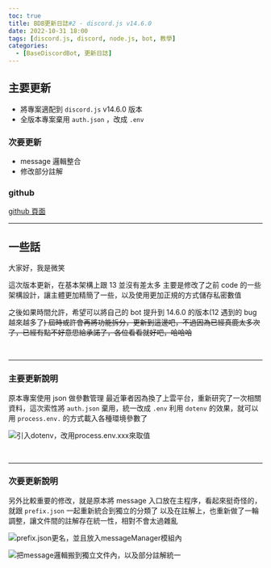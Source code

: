 ```yaml
---
toc: true
title: BDB更新日誌#2 - discord.js v14.6.0
date: 2022-10-31 18:00
tags: [discord.js, discord, node.js, bot, 教學]
categories:
  - [BaseDiscordBot, 更新日誌]
---
```


## 主要更新

- 將專案適配到 `discord.js` v14.6.0 版本
- 全版本專案棄用 `auth.json` ，改成 `.env`

### 次要更新

- message 邏輯整合
- 修改部分註解

### github

[github 頁面](https://github.com/Mr-Smilin/BaseDiscordBot/tree/v14.6.0)

<!-- more -->

---

## 一些話

大家好，我是微笑

這次版本更新，在基本架構上跟 13 並沒有差太多
主要是修改了之前 code 的一些架構設計，讓主體更加精簡了一些，以及使用更加正規的方式儲存私密數值

之後如果時間允許，希望可以將自己的 bot 提升到 14.6.0 的版本(12 遇到的 bug 越來越多了~~)
屆時或許會再將功能拆分，更新到這邊吧，不過因為已經真鹿太多次了，已經有點不好意思給承諾了，各位看看就好吧，哈哈哈~~

<br>

---

### 主要更新說明

原本專案使用 json 做參數管理
最近筆者因為換了上雲平台，重新研究了一次相關資料，這次索性將 `auth.json` 棄用，統一改成 `.env`
利用 `dotenv` 的效果，就可以用 `process.env.` 的方式載入各種環境參數了

![引入dotenv，改用process.env.xxx來取值](https://i.imgur.com/yCrkWDD.png)

<br>

---

### 次要更新說明

另外比較重要的修改，就是原本將 message 入口放在主程序，看起來挺奇怪的，就跟 `prefix.json` 一起重新統合到獨立的分類了
以及在註解上，也重新做了一輪調整，讓文件間的註解存在統一性，相對不會太過雜亂

![prefix.json更名，並且放入messageManager模組內](https://i.imgur.com/0m0R3m4.png)

![把message邏輯搬到獨立文件內，以及部分註解統一](https://i.imgur.com/c7brWXz.png)

<br>
